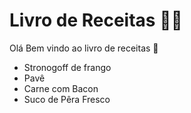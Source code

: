 # Livro de Receitas :man_cook:

Olá Bem vindo ao livro de receitas :palm_tree:

* Stronogoff de frango
* Pavê
* Carne com Bacon
* Suco de Pêra Fresco 